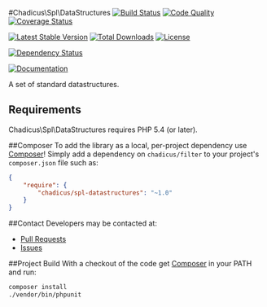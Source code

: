 #Chadicus\Spl\DataStructures
[![Build Status](https://travis-ci.org/chadicus/spl-datastructures-php.svg?branch=master)](https://travis-ci.org/chadicus/spl-datastructures-php)
[![Code Quality](http://img.shields.io/scrutinizer/g/chadicus/spl-datastructures-php.svg?style=flat)](https://scrutinizer-ci.com/g/chadicus/spl-datastructures-php/)
[![Coverage Status](https://coveralls.io/repos/chadicus/spl-datastructures-php/badge.svg?branch=master&service=github)](https://coveralls.io/github/chadicus/spl-datastructures-php?branch=master)

[![Latest Stable Version](http://img.shields.io/packagist/v/chadicus/spl-datastructures.svg?style=flat)](https://packagist.org/packages/chadicus/spl-datastructures)
[![Total Downloads](http://img.shields.io/packagist/dt/chadicus/spl-datastructures.svg?style=flat)](https://packagist.org/packages/chadicus/spl-datastructures)
[![License](http://img.shields.io/packagist/l/chadicus/spl-datastructures.svg?style=flat)](https://packagist.org/packages/chadicus/spl-datastructures)

[![Dependency Status](https://www.versioneye.com/user/projects/55fabdfc3ed8940017000f6f/badge.svg?style=flat)](https://www.versioneye.com/user/projects/55fabdfc3ed8940017000f6f)

[![Documentation](https://img.shields.io/badge/reference-phpdoc-blue.svg?style=flat)](http://pholio.herokuapp.com/chadicus/spl-datastructures)

A set of standard datastructures.

## Requirements

Chadicus\Spl\DataStructures requires PHP 5.4 (or later).

##Composer
To add the library as a local, per-project dependency use [Composer](http://getcomposer.org)! Simply add a dependency on
`chadicus/filter` to your project's `composer.json` file such as:

```json
{
    "require": {
        "chadicus/spl-datastructures": "~1.0"
    }
}
```
##Contact
Developers may be contacted at:

 * [Pull Requests](https://github.com/chadicus/spl-datastructures-php/pulls)
 * [Issues](https://github.com/chadicus/spl-datastructures-php/issues)

##Project Build
With a checkout of the code get [Composer](http://getcomposer.org) in your PATH and run:

```sh
composer install
./vendor/bin/phpunit
```
